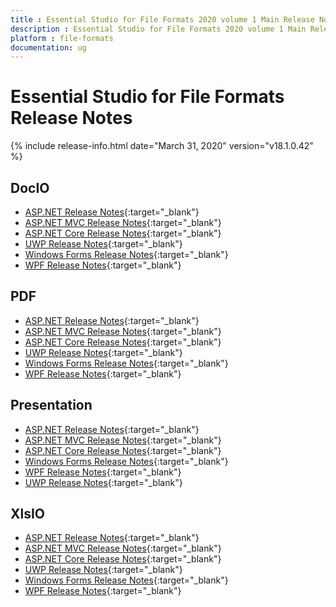 ```yaml
---
title : Essential Studio for File Formats 2020 volume 1 Main Release Notes  
description : Essential Studio for File Formats 2020 volume 1 Main Release Notes  
platform : file-formats
documentation: ug
---
```


# Essential Studio for File Formats  Release Notes  

{% include release-info.html date="March 31, 2020" version="v18.1.0.42" %} 

## DocIO

* [ASP.NET Release Notes](/aspnet/release-notes/v18.1.0.42#docio){:target="_blank"}
* [ASP.NET MVC Release Notes](/aspnetmvc/release-notes/v18.1.0.42#docio){:target="_blank"}
* [ASP.NET Core Release Notes](/aspnet-core/release-notes/v18.1.0.42#docio){:target="_blank"}
* [UWP Release Notes](/uwp/release-notes/v18.1.0.42#docio){:target="_blank"}
* [Windows Forms Release Notes](/windowsforms/release-notes/v18.1.0.42#docio){:target="_blank"}
* [WPF Release Notes](/wpf/release-notes/v18.1.0.42#docio){:target="_blank"}


## PDF

* [ASP.NET Release Notes](/aspnet/release-notes/v18.1.0.42#pdf){:target="_blank"}
* [ASP.NET MVC Release Notes](/aspnetmvc/release-notes/v18.1.0.42#pdf){:target="_blank"}
* [ASP.NET Core Release Notes](/aspnet-core/release-notes/v18.1.0.42#pdf){:target="_blank"}
* [UWP Release Notes](/uwp/release-notes/v18.1.0.42#pdf){:target="_blank"}
* [Windows Forms Release Notes](/windowsforms/release-notes/v18.1.0.42#pdf){:target="_blank"}
* [WPF Release Notes](/wpf/release-notes/v18.1.0.42#pdf){:target="_blank"}


## Presentation

* [ASP.NET Release Notes](/aspnet/release-notes/v18.1.0.42#presentation){:target="_blank"}
* [ASP.NET MVC Release Notes](/aspnetmvc/release-notes/v18.1.0.42#presentation){:target="_blank"}
* [ASP.NET Core Release Notes](/aspnet-core/release-notes/v18.1.0.42#presentation){:target="_blank"}
* [Windows Forms Release Notes](/windowsforms/release-notes/v18.1.0.42#presentation){:target="_blank"}
* [WPF Release Notes](/wpf/release-notes/v18.1.0.42#presentation){:target="_blank"}
* [UWP Release Notes](/uwp/release-notes/v18.1.0.42#presentation){:target="_blank"}


## XlsIO

* [ASP.NET Release Notes](/aspnet/release-notes/v18.1.0.42#xlsio){:target="_blank"}
* [ASP.NET MVC Release Notes](/aspnetmvc/release-notes/v18.1.0.42#xlsio){:target="_blank"}
* [ASP.NET Core Release Notes](/aspnet-core/release-notes/v18.1.0.42#xlsio){:target="_blank"}
* [UWP Release Notes](/uwp/release-notes/v18.1.0.42#xlsio){:target="_blank"}
* [Windows Forms Release Notes](/windowsforms/release-notes/v18.1.0.42#xlsio){:target="_blank"}
* [WPF Release Notes](/wpf/release-notes/v18.1.0.42#xlsio){:target="_blank"}